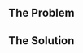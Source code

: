 ## The Problem
<!--- Why is this change required? What problem does it solve? Bug fix or new feature? -->
<!--- If it fixes an open issue, please link to the issue here. -->

## The Solution
<!--- Describe the changes you made at a high level -->
<!--- Leave comments on the source diff to draw attention to important low-level specifics -->
